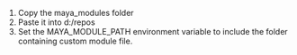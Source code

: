 1. Copy the maya_modules folder 
2. Paste it into d:/repos
3. Set the MAYA_MODULE_PATH environment variable to include the folder containing custom module file.